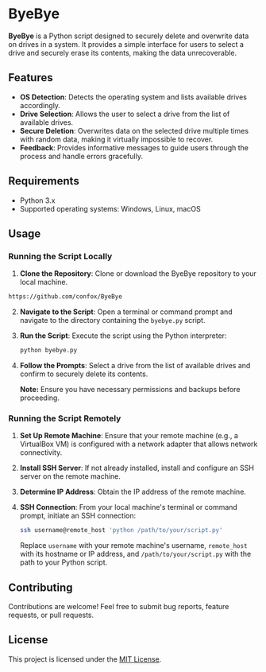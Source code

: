 # ByeBye

**ByeBye** is a Python script designed to securely delete and overwrite data on drives in a system. It provides a simple interface for users to select a drive and securely erase its contents, making the data unrecoverable.

## Features

- **OS Detection**: Detects the operating system and lists available drives accordingly.
- **Drive Selection**: Allows the user to select a drive from the list of available drives.
- **Secure Deletion**: Overwrites data on the selected drive multiple times with random data, making it virtually impossible to recover.
- **Feedback**: Provides informative messages to guide users through the process and handle errors gracefully.

## Requirements

- Python 3.x
- Supported operating systems: Windows, Linux, macOS

## Usage

### Running the Script Locally

1. **Clone the Repository**: Clone or download the ByeBye repository to your local machine.
```bash
https://github.com/confox/ByeBye
```

2. **Navigate to the Script**: Open a terminal or command prompt and navigate to the directory containing the `byebye.py` script.

3. **Run the Script**: Execute the script using the Python interpreter:

    ```bash
    python byebye.py
    ```

4. **Follow the Prompts**: Select a drive from the list of available drives and confirm to securely delete its contents.

    **Note:** Ensure you have necessary permissions and backups before proceeding.

### Running the Script Remotely

1. **Set Up Remote Machine**: Ensure that your remote machine (e.g., a VirtualBox VM) is configured with a network adapter that allows network connectivity.

2. **Install SSH Server**: If not already installed, install and configure an SSH server on the remote machine.

3. **Determine IP Address**: Obtain the IP address of the remote machine.

4. **SSH Connection**: From your local machine's terminal or command prompt, initiate an SSH connection:

    ```bash
    ssh username@remote_host 'python /path/to/your/script.py'
    ```

    Replace `username` with your remote machine's username, `remote_host` with its hostname or IP address, and `/path/to/your/script.py` with the path to your Python script.

## Contributing

Contributions are welcome! Feel free to submit bug reports, feature requests, or pull requests.

## License

This project is licensed under the [MIT License](LICENSE).
